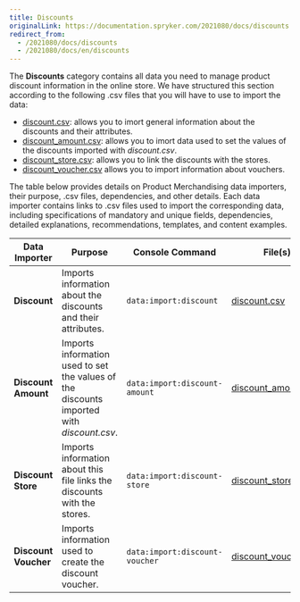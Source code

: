 ```yaml
---
title: Discounts
originalLink: https://documentation.spryker.com/2021080/docs/discounts
redirect_from:
  - /2021080/docs/discounts
  - /2021080/docs/en/discounts
---
```


The **Discounts** category contains all data you need to manage product discount information in the online store.
We have structured this section according to the following .csv files that you will have to use to import the data:

* [discount.csv](https://documentation.spryker.com/docs/file-details-discountcsv): allows you to imort general information about the discounts and their attributes.
* [discount_amount.csv](https://documentation.spryker.com/docs/file-details-discount-amountcsv):  allows you to imort data used to set the values of the discounts imported with *discount.csv*.
* [discount_store.csv](https://documentation.spryker.com/docs/file-details-discount-storecsv): allows you to link the discounts with the stores.
* [discount_voucher.csv](https://documentation.spryker.com/docs/file-details-discount-vouchercsv) allows you to import information about vouchers.

The table below provides details on Product Merchandising data importers, their purpose, .csv files, dependencies, and other details. Each data importer contains links to .csv files used to import the corresponding data, including specifications of mandatory and unique fields, dependencies, detailed explanations, recommendations, templates, and content examples.

| Data Importer | Purpose | Console Command| File(s) | Dependencies |
| --- | --- | --- | --- |--- |
| **Discount**   |Imports information about the discounts and their attributes. |`data:import:discount`| [discount.csv](https://documentation.spryker.com/docs/file-details-discountcsv) | None|
| **Discount Amount**  | Imports information used to set the values of the discounts imported with *discount.csv*. |`data:import:discount-amount`| [discount_amount.csv](https://documentation.spryker.com/docs/file-details-discount-amountcsv) |<ul><li>discount.csv</li><li>discount_store.csv</li></ul> |
| **Discount Store**   |Imports information about this file links the discounts with the stores. |`data:import:discount-store`| [discount_store.csv](https://documentation.spryker.com/docs/file-details-discount-storecsv) | <ul><li>[discount.csv](https://documentation.spryker.com/docs/file-details-discountcsv)</li><li>**stores.php** configuration file of demo shop PHP project.</li> |
| **Discount Voucher**   | Imports information used to create the discount voucher.|`data:import:discount-voucher`| [discount_voucher.csv](https://documentation.spryker.com/docs/file-details-discount-vouchercsv) | [discount.csv](https://documentation.spryker.com/docs/file-details-discountcsv) |

